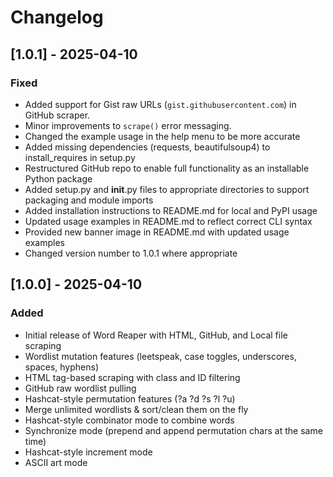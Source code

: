 # Changelog

## [1.0.1] - 2025-04-10
### Fixed
- Added support for Gist raw URLs (`gist.githubusercontent.com`) in GitHub scraper.
- Minor improvements to `scrape()` error messaging.
- Changed the example usage in the help menu to be more accurate
- Added missing dependencies (requests, beautifulsoup4) to install_requires in setup.py
- Restructured GitHub repo to enable full functionality as an installable Python package
- Added setup.py and __init__.py files to appropriate directories to support packaging and module imports
- Added installation instructions to README.md for local and PyPI usage
- Updated usage examples in README.md to reflect correct CLI syntax
- Provided new banner image in README.md with updated usage examples
- Changed version number to 1.0.1 where appropriate

## [1.0.0] - 2025-04-10
### Added
- Initial release of Word Reaper with HTML, GitHub, and Local file scraping
- Wordlist mutation features (leetspeak, case toggles, underscores, spaces, hyphens)
- HTML tag-based scraping with class and ID filtering
- GitHub raw wordlist pulling
- Hashcat-style permutation features (?a ?d ?s ?l ?u)
- Merge unlimited wordlists & sort/clean them on the fly
- Hashcat-style combinator mode to combine words
- Synchronize mode (prepend and append permutation chars at the same time)
- Hashcat-style increment mode
- ASCII art mode

